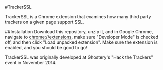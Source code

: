 #TrackerSSL

TrackerSSL is a Chrome extension that examines how many third party trackers on a given page support SSL.

##Installation
Download this repository, unzip it, and in Google Chrome, navigate to [chrome://extensions](chrome://extensions), make sure "Developer Mode" is checked off, and then click "Load unpacked extension". Make sure the extension is enabled, and you should be good to go!

TrackerSSL was originally developed at Ghostery's "Hack the Trackers" event in November 2014.